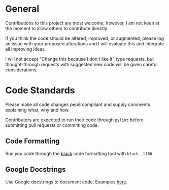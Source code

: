 # General

Contributions to this project are most welcome, however, I  am not keen at the moment to allow others to contribute directly.

If you think the code should be altered, improved, or augmented, please log an issue with your proposed alterations and I will evaluate this and integrate all improving ideas.

I will not accept "Change this because I don't like it" type requests, but thought-through requests with suggested new code will be given careful considerations.

# Code Standards

Please make all code changes pep8 compliant and supply comments explaining what, why and how.

Contributors are expected to run their code through `pylint` before submitting pull requests or committing code.

## Code Formatting

Run you code through the [black](https://github.com/psf/black/) code formatting tool with `black -l100`

## Google Docstrings

Use Google docstrings to document code. Examples [here](https://www.datacamp.com/community/tutorials/docstrings-python#sixth-sub).
